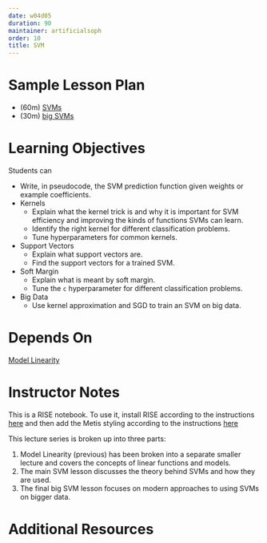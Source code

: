 ```yaml
---
date: w04d05
duration: 90
maintainer: artificialsoph
order: 10
title: SVM
---
```


# Sample Lesson Plan
- (60m) [SVMs](SVM_Solutions.ipynb)
- (30m) [big SVMs](big_SVM_Solutions.ipynb)

# Learning Objectives

Students can

- Write, in pseudocode, the SVM prediction function given weights or example coefficients.
- Kernels
  - Explain what the kernel trick is and why it is important for SVM efficiency and improving the kinds of functions SVMs can learn.
  - Identify the right kernel for different classification problems.
  - Tune hyperparameters for common kernels.
- Support Vectors
  - Explain what support vectors are.
  - Find the support vectors for a trained SVM.
- Soft Margin
  - Explain what is meant by soft margin.
  - Tune the `c` hyperparameter for different classification problems.
- Big Data
  - Use kernel approximation and SGD to train an SVM on big data.

# Depends On

[Model Linearity](https://github.com/thisismetis/dscurriculum_gamma/tree/master/curriculum/project-03/model-linearity)

# Instructor Notes

This is a RISE notebook. To use it, install RISE according to the instructions [here](https://github.com/damianavila/RISE#installation) and then add the Metis styling according to the instructions [here](https://github.com/thisismetis/dscurriculum_gamma#custom-notebook-styling)

This lecture series is broken up into three parts: 
1. Model Linearity (previous) has been broken into a separate smaller lecture and covers the concepts of linear functions and models. 
2. The main SVM lesson discusses the theory behind SVMs and how they are used. 
3. The final big SVM lesson focuses on modern approaches to using SVMs on bigger data.

# Additional Resources
